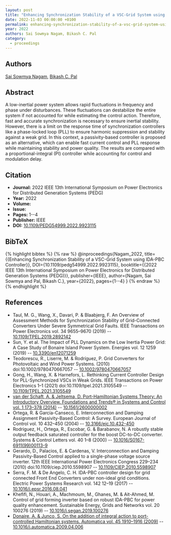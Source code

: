 ```yaml
---
layout: post
title: "Enhancing Synchronization Stability of a VSC-Grid System using IDA-PBC Controller"
date: 2022-11-03 00:00:00 +0100
permalink: enhancing-synchronization-stability-of-a-vsc-grid-system-using-ida-pbc-controller
year: 2022
authors: Sai Sowmya Nagam, Bikash C. Pal
category:
  - proceedings
---
```

 
## Authors
[Sai Sowmya Nagam](authors/sai_sowmya_nagam), [Bikash C. Pal](authors/bikash_c_pal)
 
## Abstract
A low-inertial power system allows rapid fluctuations in frequency and phase under disturbances. These fluctuations can destabilize the entire system if not accounted for while estimating the control action. Therefore, fast and accurate synchronization is necessary to ensure inertial stability. However, there is a limit on the response time of synchronization controllers like a phase-locked loop (PLL) to ensure harmonic suppression and stability against a weak grid. In this context, a passivity-based controller is proposed as an alternative, which can enable fast current control and PLL response while maintaining stability and power quality. The results are compared with a proportional-integral (PI) controller while accounting for control and modulation delay.
 
## Citation
- **Journal:** 2022 IEEE 13th International Symposium on Power Electronics for Distributed Generation Systems (PEDG)
- **Year:** 2022
- **Volume:** 
- **Issue:** 
- **Pages:** 1--4
- **Publisher:** IEEE
- **DOI:** [10.1109/PEDG54999.2022.9923115](https://doi.org/10.1109/PEDG54999.2022.9923115)
 
## BibTeX
{% highlight bibtex %}
{% raw %}
@inproceedings{Nagam_2022,
  title={{Enhancing Synchronization Stability of a VSC-Grid System using IDA-PBC Controller}},
  DOI={10.1109/pedg54999.2022.9923115},
  booktitle={{2022 IEEE 13th International Symposium on Power Electronics for Distributed Generation Systems (PEDG)}},
  publisher={IEEE},
  author={Nagam, Sai Sowmya and Pal, Bikash C.},
  year={2022},
  pages={1--4}
}
{% endraw %}
{% endhighlight %}
 
## References
- Taul, M. G., Wang, X., Davari, P. & Blaabjerg, F. An Overview of Assessment Methods for Synchronization Stability of Grid-Connected Converters Under Severe Symmetrical Grid Faults. IEEE Transactions on Power Electronics vol. 34 9655–9670 (2019) -- [10.1109/TPEL.2019.2892142](https://doi.org/10.1109/TPEL.2019.2892142)
- Sun, Y. et al. The Impact of PLL Dynamics on the Low Inertia Power Grid: A Case Study of Bonaire Island Power System. Energies vol. 12 1259 (2019) -- [10.3390/en12071259](https://doi.org/10.3390/en12071259)
- Teodorescu, R., Liserre, M. & Rodríguez, P. Grid Converters for Photovoltaic and Wind Power Systems. (2010) doi:10.1002/9780470667057 -- [10.1002/9780470667057](https://doi.org/10.1002/9780470667057)
- Gong, H., Wang, X. & Harnefors, L. Rethinking Current Controller Design for PLL-Synchronized VSCs in Weak Grids. IEEE Transactions on Power Electronics 1–1 (2021) doi:10.1109/tpel.2021.3105549 -- [10.1109/TPEL.2021.3105549](https://doi.org/10.1109/TPEL.2021.3105549)
- [van der Schaft, A. & Jeltsema, D. Port-Hamiltonian Systems Theory: An Introductory Overview. Foundations and Trends® in Systems and Control vol. 1 173–378 (2014)](port-hamiltonian-systems-theory-an-introductory-overview-journal) -- [10.1561/2600000002](https://doi.org/10.1561/2600000002)
- Ortega, R. & García-Canseco, E. Interconnection and Damping Assignment Passivity-Based Control: A Survey. European Journal of Control vol. 10 432–450 (2004) -- [10.3166/ejc.10.432-450](https://doi.org/10.3166/ejc.10.432-450)
- Rodriguez, H., Ortega, R., Escobar, G. & Barabanov, N. A robustly stable output feedback saturated controller for the boost DC-to-DC converter. Systems &amp; Control Letters vol. 40 1–8 (2000) -- [10.1016/S0167-6911(99)00113-9](https://doi.org/10.1016/S0167-6911(99)00113-9)
- Gerardo, D., Palacios, E. & Cardenas, V. Interconnection and Damping Passivity-Based Control applied to a single-phase voltage source inverter. 12th IEEE International Power Electronics Congress 229–234 (2010) doi:10.1109/ciep.2010.5598907 -- [10.1109/CIEP.2010.5598907](https://doi.org/10.1109/CIEP.2010.5598907)
- Serra, F. M. & De Angelo, C. H. IDA-PBC controller design for grid connected Front End Converters under non-ideal grid conditions. Electric Power Systems Research vol. 142 12–19 (2017) -- [10.1016/j.epsr.2016.08.041](https://doi.org/10.1016/j.epsr.2016.08.041)
- Khefifi, N., Houari, A., Machmoum, M., Ghanes, M. & Ait-Ahmed, M. Control of grid forming inverter based on robust IDA-PBC for power quality enhancement. Sustainable Energy, Grids and Networks vol. 20 100276 (2019) -- [10.1016/j.segan.2019.100276](https://doi.org/10.1016/j.segan.2019.100276)
- [Donaire, A. & Junco, S. On the addition of integral action to port-controlled Hamiltonian systems. Automatica vol. 45 1910–1916 (2009)](on-the-addition-of-integral-action-to-port-controlled-hamiltonian-systems) -- [10.1016/j.automatica.2009.04.006](https://doi.org/10.1016/j.automatica.2009.04.006)

